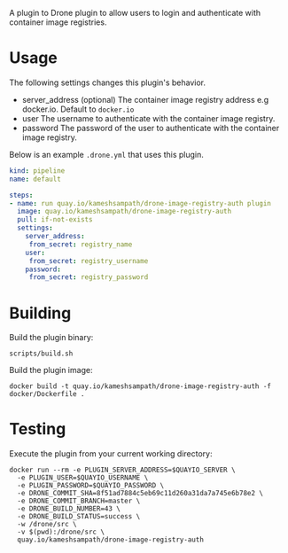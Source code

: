 A plugin to Drone plugin to allow users to login and authenticate with container image registries.

# Usage

The following settings changes this plugin's behavior.

* server_address (optional) The container image registry address e.g docker.io. Default to `docker.io`
* user The username to authenticate with the container image registry.
* password The password of the user to authenticate with the container image registry.

Below is an example `.drone.yml` that uses this plugin.

```yaml
kind: pipeline
name: default

steps:
- name: run quay.io/kameshsampath/drone-image-registry-auth plugin
  image: quay.io/kameshsampath/drone-image-registry-auth
  pull: if-not-exists
  settings:
    server_address:
     from_secret: registry_name
    user: 
     from_secret: registry_username
    password:
     from_secret: registry_password
```

# Building

Build the plugin binary:

```text
scripts/build.sh
```

Build the plugin image:

```text
docker build -t quay.io/kameshsampath/drone-image-registry-auth -f docker/Dockerfile .
```

# Testing

Execute the plugin from your current working directory:

```text
docker run --rm -e PLUGIN_SERVER_ADDRESS=$QUAYIO_SERVER \
  -e PLUGIN_USER=$QUAYIO_USERNAME \
  -e PLUGIN_PASSWORD=$QUAYIO_PASSWORD \
  -e DRONE_COMMIT_SHA=8f51ad7884c5eb69c11d260a31da7a745e6b78e2 \
  -e DRONE_COMMIT_BRANCH=master \
  -e DRONE_BUILD_NUMBER=43 \
  -e DRONE_BUILD_STATUS=success \
  -w /drone/src \
  -v $(pwd):/drone/src \
  quay.io/kameshsampath/drone-image-registry-auth
```
